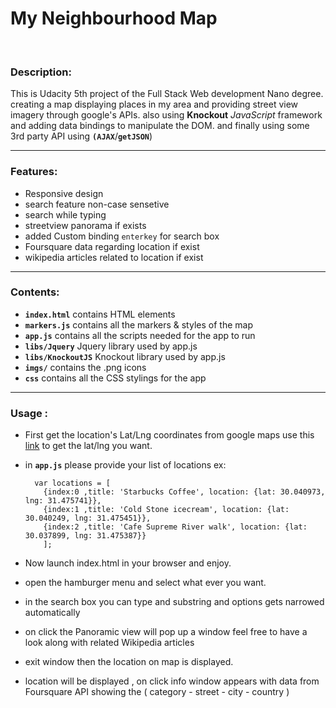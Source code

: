 # My Neighbourhood Map

<br>

### Description:
This is Udacity 5th project of the Full Stack Web development Nano degree.
creating a map displaying places in my area and providing street view imagery through google's APIs.
also using **Knockout** *JavaScript* framework and adding data bindings to manipulate the DOM.
and finally using some 3rd party API using **`(AJAX`**/**`getJSON`**)

<hr>

### Features:
- Responsive design 
- search feature non-case sensetive 
- search while typing
- streetview panorama if exists
- added Custom binding `enterkey` for search box
- Foursquare data regarding location if  exist
- wikipedia articles related to location if exist


<hr>

### Contents:

- **`index.html`** contains HTML elements 
- **`markers.js`** contains all the markers & styles of the map
- **`app.js`** contains all the scripts needed for the app to run
- **`libs/Jquery`** Jquery library used by app.js
- **`libs/KnockoutJS`** Knockout library used by app.js
- **`imgs/`** contains the .png icons
- **`css`** contains all the CSS stylings for the app


<hr>

### Usage :
- First get the location's Lat/Lng coordinates from google maps
		use this [link](https://support.google.com/maps/answer/18539?co=GENIE.Platform%3DDesktop&hl=en) to get the lat/lng you want.
		
- in **`app.js`** please provide your list of locations
	ex: 
		
		var locations = [
		  {index:0 ,title: 'Starbucks Coffee', location: {lat: 30.040973, lng: 31.475741}},
		  {index:1 ,title: 'Cold Stone icecream', location: {lat: 30.040249, lng: 31.475451}},
		  {index:2 ,title: 'Cafe Supreme River walk', location: {lat: 30.037899, lng: 31.475387}}
		  ];


- Now launch index.html in your browser and enjoy.


 - open the hamburger menu and select what ever you want.
 - in the search box you can type and substring  and options gets narrowed automatically 
 - on click the Panoramic view will pop up a window feel free to have a look along with related Wikipedia articles
 - exit window then the location on map is displayed.
 - location will be displayed , on click info window appears with data from Foursquare API showing the ( category - street - city - country )